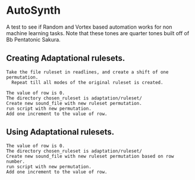 # AutoSynth
A test to see if Random and Vortex based automation works for non machine learning tasks. Note that these tones are quarter tones built off of Bb Pentatonic Sakura.

## Creating Adaptational rulesets.

~~~
Take the file ruleset in readlines, and create a shift of one permutation.
  Repeat till all modes of the original ruleset is created.
  
The value of row is 0.
The directory chosen_ruleset is adaptation/ruleset/
Create new sound_file with new ruleset permutation.
run script with new permutation.
Add one increment to the value of row.
~~~

## Using Adaptational rulesets.

~~~
The value of row is 0.
The directory chosen_ruleset is adaptation/ruleset/
Create new sound_file with new ruleset permutation based on row number.
run script with new permutation.
Add one increment to the value of row.
~~~

